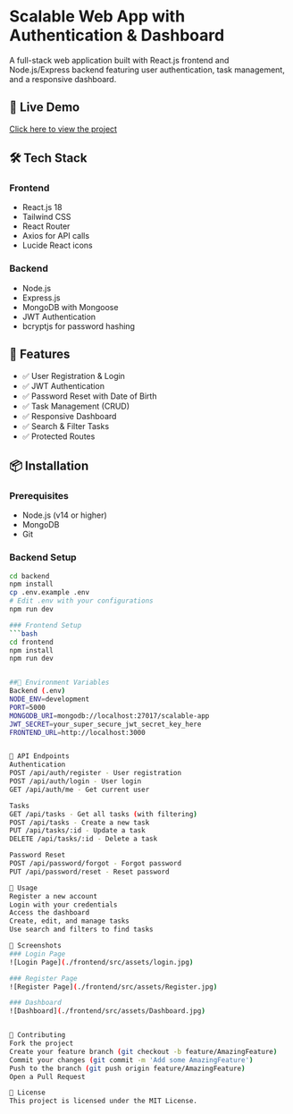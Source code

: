 # Scalable Web App with Authentication & Dashboard

A full-stack web application built with React.js frontend and Node.js/Express backend featuring user authentication, task management, and a responsive dashboard.

## 🚀 Live Demo
[Click here to view the project](https://scalable-web-app.onrender.com)


## 🛠️ Tech Stack

### Frontend
- React.js 18
- Tailwind CSS
- React Router
- Axios for API calls
- Lucide React icons

### Backend
- Node.js
- Express.js
- MongoDB with Mongoose
- JWT Authentication
- bcryptjs for password hashing

## 🚀 Features

- ✅ User Registration & Login
- ✅ JWT Authentication
- ✅ Password Reset with Date of Birth
- ✅ Task Management (CRUD)
- ✅ Responsive Dashboard
- ✅ Search & Filter Tasks
- ✅ Protected Routes

## 📦 Installation

### Prerequisites
- Node.js (v14 or higher)
- MongoDB
- Git

### Backend Setup
```bash
cd backend
npm install
cp .env.example .env
# Edit .env with your configurations
npm run dev

### Frontend Setup
```bash
cd frontend
npm install
npm run dev


##🔧 Environment Variables
Backend (.env)
NODE_ENV=development
PORT=5000
MONGODB_URI=mongodb://localhost:27017/scalable-app
JWT_SECRET=your_super_secure_jwt_secret_key_here
FRONTEND_URL=http://localhost:3000


📝 API Endpoints
Authentication
POST /api/auth/register - User registration
POST /api/auth/login - User login
GET /api/auth/me - Get current user

Tasks
GET /api/tasks - Get all tasks (with filtering)
POST /api/tasks - Create a new task
PUT /api/tasks/:id - Update a task
DELETE /api/tasks/:id - Delete a task

Password Reset
POST /api/password/forgot - Forgot password
PUT /api/password/reset - Reset password

🎯 Usage
Register a new account
Login with your credentials
Access the dashboard
Create, edit, and manage tasks
Use search and filters to find tasks

📱 Screenshots
### Login Page
![Login Page](./frontend/src/assets/login.jpg)

### Register Page
![Register Page](./frontend/src/assets/Register.jpg)

### Dashboard
![Dashboard](./frontend/src/assets/Dashboard.jpg)


🤝 Contributing
Fork the project
Create your feature branch (git checkout -b feature/AmazingFeature)
Commit your changes (git commit -m 'Add some AmazingFeature')
Push to the branch (git push origin feature/AmazingFeature)
Open a Pull Request

📄 License
This project is licensed under the MIT License.
